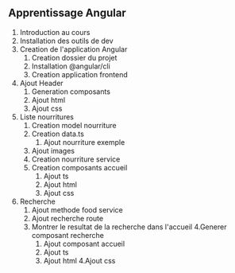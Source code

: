 ## Apprentissage Angular
1. Introduction au cours
2. Installation des outils de dev
3. Creation de l'application Angular
    1. Creation dossier du projet
    2. Installation @angular/cli
    3. Creation application frontend
4. Ajout Header
    1. Generation composants
    2. Ajout html
    3. Ajout css
5. Liste nourritures
    1. Creation model nourriture
    2. Creation data.ts
        1. Ajout nourriture exemple
    3. Ajout images
    4. Creation nourriture service
    5. Creation composants accueil
        1. Ajout ts
        2. Ajout html
        3. Ajout css
6. Recherche
    1. Ajout methode food service
    2. Ajout recherche route
    3. Montrer le resultat de la recherche dans l'accueil
    4.Generer composant recherche
        1. Ajout composant accueil
        2. Ajout ts
        3. Ajout html
        4.Ajout css